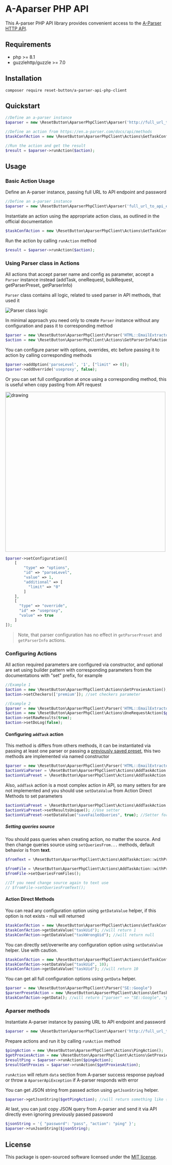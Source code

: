 # A-Aparser PHP API
This A-parser PHP API library provides convenient access to the [A-Parser HTTP API](https://en.a-parser.com/docs/api/overview).

## Requirements
- php >= 8.1
- guzzlehttp/guzzle >= 7.0

## Installation
```shell 
composer require reset-button/a-parser-api-php-client
``` 

## Quickstart
```php
//Define an a-parser instance
$aparser = new \ResetButton\AparserPhpClient\Aparser('http://full_url_to_api_endpoint','password');

//Define an action from https://en.a-parser.com/docs/api/methods
$taskConfAction = new \ResetButton\AparserPhpClient\Actions\GetTaskConfAction(1);

//Run the action and get the result
$result = $aparser->runAction($action);
```
## Usage
### Basic Action Usage
Define an A-parser instance, passing full URL to API endpoint and password
```php
//Define an a-parser instance
$aparser = new \ResetButton\AparserPhpClient\Aparser('full_url_to_api_endpoint','password');
```
Instantiate an action using the appropriate action class, as outlined in the official documentation 
```php
$taskConfAction = new \ResetButton\AparserPhpClient\Actions\GetTaskConfAction(1);
```
Run the action by calling `runAction` method
```php
$result = $aparser->runAction($action);
```
### Using Parser class in Actions

All actions that accept parser name and config as parameter, accept a `Parser` instance instead (addTask, oneRequest, bulkRequest, getParserPreset, getParserInfo)

`Parser` class contains all logic, related to used parser in API methods, that used it

![Parser class logic](./docs/parser.png)

In minimal approach you need only to create `Parser` instance without any configuration and pass it to corresponding method

```php
$parser = new \ResetButton\AparserPhpClient\Parser('HTML::EmailExtractor','parser preset, if differs from default');
$action = new \ResetButton\AparserPhpClient\Actions\GetParserInfoAction($parser);
```

You can configure parser with options, overrides, etc before passing it to action by calling corresponding methods 
```php
$parser->addOption('parseLevel', '1', ["limit" => 0]);
$parser->addOverride('useproxy', false);
```

Or you can set full configuration at once using a corresponding method, this is useful when copy pasting from API request

<img src="./docs/setConfiguration.png" alt="drawing" height="500"/>

```php
$parser->setConfiguration([
    [
        "type" => "options", 
        "id" => "parseLevel", 
        "value" => 1, 
        "additional" => [
          "limit" => "0" 
        ] 
    ], 
    [
      "type" => "override", 
      "id" => "useproxy", 
      "value" => true 
    ] 
]);
```
> Note, that parser configuration has no effect in `getParserPreset` and `getParserInfo` actions.

### Configuring Actions

All action required parameters are configured via constructor, and optional are set using builder pattern with corresponding parameters from the documentations with "set" prefix, for example
```php
//Example 1
$action = new \ResetButton\AparserPhpClient\Actions\GetProxiesAction();
$action->setCheckers(['premium']); //set checkers parameter

//Example 2
$parser = new \ResetButton\AparserPhpClient\Parser('HTML::EmailExtractor','parser preset, if differs from default');
$action = new \ResetButton\AparserPhpClient\Actions\OneRequestAction($parser,'https://a-parser.com');
$action->setRawResults(true);
$action->setDoLog(false);
```
#### Configuring `addTask` action
This method is differs from others methods, it can be instantiated via passing at least one parser or passing a [previously saved preset](https://a-parser.com/docs/api/methods#starting-a-previously-saved-task), this two methods are implemented via named constructor

```php
$parser = new \ResetButton\AparserPhpClient\Parser('HTML::EmailExtractor');
$actionViaParser = \ResetButton\AparserPhpClient\Actions\AddTaskAction::withParser($parser, ['query1']);
$actionViaPreset = \ResetButton\AparserPhpClient\Actions\AddTaskAction::withPreset('savedPreset', ['query1']);
```
Also, `addTask` action is a most complex action in API, so many setters for are not implemented and you should use `setDataValue` from Action Direct Methods to set parameters  
```php
$actionViaPreset = \ResetButton\AparserPhpClient\Actions\AddTaskAction::withPreset('savedPreset', ['query1']);
$actionViaPreset->setResultsUnique(); //Use setter
$actionViaPreset->setDataValue("saveFailedQueries", true); //Setter for this option is missing, using direct method
```
##### Setting queries source
You should pass queries when creating action, no matter the source. And then change queries source using `setQueriesFrom...` methods, default behavior is from **text**.

```php
$fromText = \ResetButton\AparserPhpClient\Actions\AddTaskAction::withPreset('savedPreset', ['query1', 'query1']);

$fromFile = \ResetButton\AparserPhpClient\Actions\AddTaskAction::withPreset('savedPreset', ['filename1.txt', 'filename2.txt']);
$fromFile->setQueriesFromFiles();

//If you need change source again to text use
// $fromFile->setQueriesFromText();
```

#### Action Direct Methods

You can read any configuration option using `getDataValue` helper, if this option is not exists - null will returned
```php
$taskConfAction = new \ResetButton\AparserPhpClient\Actions\GetTaskConfAction(1);
$taskConfAction->getDataValue("taskUid"); //will return 1
$taskConfAction->getDataValue("taskWrongUid"); //will return null
```
You can directly set/overwrite any configuration option using `setDataValue` helper. Use with caution.
```php
$taskConfAction = new \ResetButton\AparserPhpClient\Actions\GetTaskConfAction(1);
$taskConfAction->setDataValue("taskUid", 10); 
$taskConfAction->getDataValue("taskUid"); //will return 10
```
You can get all full configuration options using `getData` helper.
```php
$parser = new \ResetButton\AparserPhpClient\Parser("SE::Google")
$parserPresetAction = new \ResetButton\AparserPhpClient\Actions\GetTaskConfAction($parser);
$taskConfAction->getData(); //will return ["parser" => "SE::Google", "preset": "default"]
```

### Aparser methods

Instantiate A-parser instance by passing URL to API endpoint and password
```php
$aparser = new \ResetButton\AparserPhpClient\Aparser('http://full_url_to_api_endpoint','password');
```
Prepare actions and run it by calling `runAction` method
```php
$pingAction = new \ResetButton\AparserPhpClient\Actions\PingAction();
$getProxiesAction = new \ResetButton\AparserPhpClient\Actions\GetProxiesAction();
$resultPing = $aparser->runAction($pingAction);
$resultGetProxies = $aparser->runAction($getProxiesAction);
````
`runAction` will return `data` section from A-parser success response payload or throw a `AparserApiException` if A-parser responds with error

You can get JSON string from passed action using `getJsonString` helper.
```php
$aparser->getJsonString($getPingAction); //will return something like {"password": "pass","action": "ping"}
```

At last, you can just copy JSON query from A-parser and send it via API directly even ignoring previously passed password 
```php
$jsonString = '{ "password": "pass", "action": "ping" }';
$aparser->runJsonString($jsonString);
```

## License

This package is open-sourced software licensed under the [MIT license](https://opensource.org/licenses/MIT).